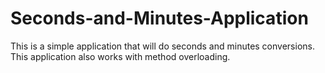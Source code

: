# Seconds-and-Minutes-Application
This is a simple application that will do seconds and minutes conversions. This application also works with method overloading. 
